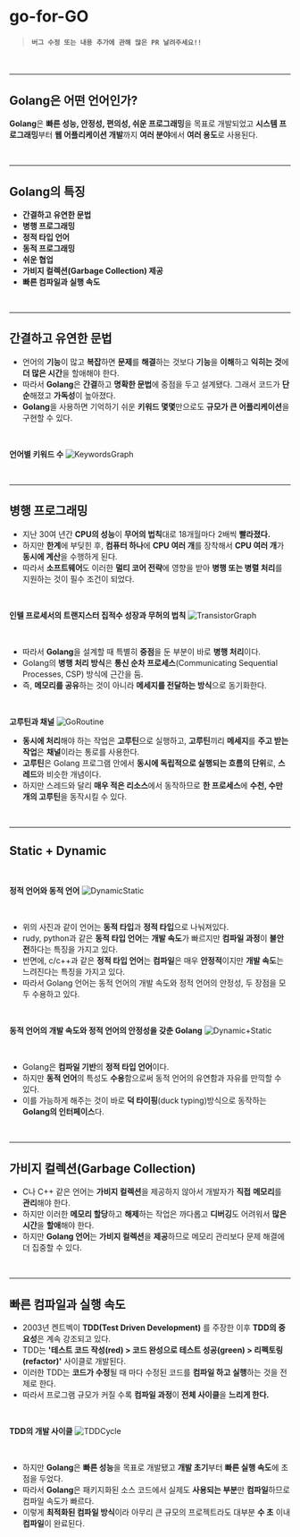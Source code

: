 # **go-for-GO**
> #### **`버그 수정 또는 내용 추가에 관해 많은 PR 날려주세요!!`**

<br>

---
## **Golang은 어떤 언어인가?**

**Golang**은 **빠른 성능, 안정성, 편의성, 쉬운 프로그래밍**을 목표로 개발되었고 **시스템 프로그래밍**부터 **웹 어플리케이션 개발**까지 **여러 분야**에서 **여러 용도**로 사용된다.

<br>

---
## **Golang의 특징**
- **간결하고 유연한 문법**
- **병행 프로그래밍**
- **정적 타입 언어**
- **동적 프로그래밍**
- **쉬운 협업**
- **가비지 컬렉션(Garbage Collection) 제공**
- **빠른 컴파일과 실행 속도**

<br>

---
## **간결하고 유연한 문법**
- 언어의 **기능**이 많고 **복잡**하면 **문제**를 **해결**하는 것보다 **기능**을 **이해**하고 **익히는 것**에 **더 많은 시간**을 할애해야 한다.
- 따라서 **Golang**은 **간결**하고 **명확한 문법**에 중점을 두고 설계됐다. 그래서 코드가 **단순**해졌고 **가독성**이 높아졌다.
- **Golang**을 사용하면 기억하기 쉬운 **키워드 몇몇**만으로도 **규모가 큰 어플리케이션**을 구현할 수 있다.

<br>

**언어별 키워드 수**
![KeywordsGraph](01.%20Syntax/img/KeywordsGraph.png)

<br>

---
## **병행 프로그래밍**
- 지난 30여 년간 **CPU의 성능**이 **무어의 법칙**대로 18개월마다 2배씩 **빨라졌다.**
- 하지만 **한계**에 부딪힌 후, **컴퓨터 하나**에 **CPU 여러 개**를 장착해서 **CPU 여러 개**가 **동시에 계산**을 수행하게 된다.
- 따라서 **소프트웨어**도 이러한 **멀티 코어 전략**에 영향을 받아 **병행 또는 병렬 처리**를 지원하는 것이 필수 조건이 되었다.

<br>

**인텔 프로세서의 트랜지스터 집적수 성장과 무허의 법칙**
![TransistorGraph](01.%20Syntax/img/TransistorGraph.png)

<br>

- 따라서 **Golang**을 설계할 때 특별히 **중점**을 둔 부분이 바로 **병행 처리**이다.
- Golang의 **병행 처리 방식**은 **통신 순차 프로세스**(Communicating Sequential Processes, CSP) 방식에 근간을 둠.
- 즉, **메모리를 공유**하는 것이 아니라 **메세지를 전달하는 방식**으로 동기화한다.

<br>

**고루틴과 채널**
![GoRoutine](01.%20Syntax/img/GoRoutine.jpg)
- **동시에 처리**해야 하는 작업은 **고루틴**으로 실행하고, **고루틴**끼리 **메세지**를 **주고 받는 작업**은 **채널**이라는 통로를 사용한다.
- **고루틴**은 Golang 프로그램 안에서 **동시에 독립적으로 실행되는 흐름의 단위**로, **스레드**와 비슷한 개념이다.
- 하지만 스레드와 달리 **매우 적은 리소스**에서 동작하므로 **한 프로세스**에 **수천, 수만 개의 고루틴**을 동작시킬 수 있다.

<br>

---
## **Static + Dynamic**

<br>

**정적 언어와 동적 언어**
![DynamicStatic](01.%20Syntax/img/DynamicStatic.jpg)

<br>

- 위의 사진과 같이 언어는 **동적 타입**과 **정적 타입**으로 나눠져있다.
- rudy, python과 같은 **동적 타입 언어**는 **개발 속도**가 빠르지만 **컴파일 과정**이 **불안전**하다는 특징을 가지고 있다.
- 반면에, c/c++과 같은 **정적 타입 언어**는 **컴파일**은 매우 **안정적**이지만 **개발 속도**는 느려진다는 특징을 가지고 있다.
- 따라서 Golang 언어는 동적 언어의 개발 속도와 정적 언어의 안정성, 두 장점을 모두 수용하고 있다.

<br>

**동적 언어의 개발 속도와 정적 언어의 안정성을 갖춘 Golang**
![Dynamic+Static](01.%20Syntax/img/Dynamic+Static.jpg)

<br>

- Golang은 **컴파일 기반**의 **정적 타입 언어**이다.
- 하지만 **동적 언어**의 특성도 **수용**함으로써 동적 언어의 유연함과 자유를 만끽할 수 있다.
- 이를 가능하게 해주는 것이 바로 **덕 타이핑**(duck typing)방식으로 동작하는 **Golang의 인터페이스**다.

<br>

---
## **가비지 컬렉션**(Garbage Collection)
- C나 C++ 같은 언어는 **가비지 컬렉션**을 제공하지 않아서 개발자가 **직접** **메모리**를 **관리**해야 한다.
- 하지만 이러한 **메모리 할당**하고 **해제**하는 작업은 까다롭고 **디버깅**도 어려워서 **많은 시간**을 **할애**해야 한다.
- 하지만 **Golang 언어**는 **가비지 컬렉션**을 **제공**하므로 메모리 관리보다 문제 해결에 더 집중할 수 있다.

<br>

---
## **빠른 컴파일과 실행 속도**
- 2003년 켄트벡이 **TDD(Test Driven Development)** 를 주장한 이후 **TDD의 중요성**은 계속 강조되고 있다.
- TDD는 **'테스트 코드 작성(red) > 코드 완성으로 테스트 성공(green) > 리펙토링(refactor)'** 사이클로 개발된다.
- 이러한 TDD는 **코드가 수정**될 때 마다 수정된 코드를 **컴파일 하고 실행**하는 것을 전제로 한다.
- 따라서 프로그램 규모가 커질 수록 **컴파일 과정**이 **전체 사이클**을 **느리게 한다.**

<br>

**TDD의 개발 사이클**
![TDDCycle](01.%20Syntax/img/TDDCycle.jpg)

<br>

- 하지만 **Golang**은 **빠른 성능**을 목표로 개발됐고 **개발 초기**부터 **빠른 실행 속도**에 초점을 두었다.
- 따라서 **Golang**은 패키지화된 소스 코드에서 실제도 **사용되는 부분**만 **컴파일**하므로 컴파일 속도가 빠르다.
- 이렇게 **최적화된 컴파일 방식**이라 아무리 큰 규모의 프로젝트라도 대부분 **수 초** 이내 **컴파일**이 완료된다.
